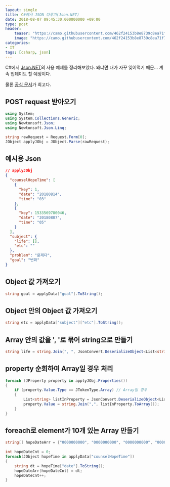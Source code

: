 ```yaml
---
layout: single
title: C#에서 JSON 다루기(Json.NET)
date: 2018-08-07 09:45:30.000000000 +09:00
type: post
header:
    teaser: "https://camo.githubusercontent.com/462f24153b8e8739c8ea71f7102585c4cb0e1575/68747470733a2f2f63646e2e7261776769742e636f6d2f456c656d6546452f656c656d656e742f6465762f656c656d656e745f6c6f676f2e737667"
    image: "https://camo.githubusercontent.com/462f24153b8e8739c8ea71f7102585c4cb0e1575/68747470733a2f2f63646e2e7261776769742e636f6d2f456c656d6546452f656c656d656e742f6465762f656c656d656e745f6c6f676f2e737667"
categories:
- IT
tags: [csharp, json]
---
```


C#에서 [Json.NET]의 사용 예제를 정리해보았다. 왜냐면 내가 자꾸 잊어먹기 때문... 계속 업데이트 할 예정이다.

물론 [공식 문서](https://www.newtonsoft.com/json/help/html/Introduction.htm)가 최고다.

## POST request 받아오기

```csharp
using System;
using System.Collections.Generic;
using Newtonsoft.Json;
using Newtonsoft.Json.Linq;

string rawRequest = Request.Form[0];
JObject applyJObj = JObject.Parse(rawRequest);
```

## 예시용 Json

```json
// applyJObj	
{  
  "counselHopeTime": [
    {
      "key": 1,
      "date": "20180814",
      "time": "03"
    },
    {
      "key": 1533569780046,
      "date": "20180807",
      "time": "05"
    }
  ],
  "subject": {
    "life": [],
    "etc": ""
  },
  "problem": "문제다",
  "goal": "변화"
}
```

## Object 값 가져오기

```csharp
string goal = applyData["goal"].ToString();
```

## Object 안의 Object 값 가져오기

```csharp
string etc = applyData["subject"]["etc"].ToString();

```

## Array 안의 값을 ', '로 묶어 string으로 만들기

```csharp
string life = string.Join(", ", JsonConvert.DeserializeObject<List<string>>(applyData["subject"]["life"].ToString()).ToArray());
```

## property 순회하여 Array일 경우 처리

```csharp
foreach (JProperty property in applyJObj.Properties())
{
    if (property.Value.Type == JTokenType.Array) // Array일 경우
    {
        List<string> listInProperty = JsonConvert.DeserializeObject<List<string>> (property.Value.ToString());
        property.Value = string.Join(",", listInProperty.ToArray());
    }
}
```

## foreach로 element가 10개 있는 Array 만들기

```csharp
string[] hopeDateArr = {"0000000000", "0000000000", "0000000000", "0000000000", "0000000000", "0000000000", "0000000000", "0000000000", "0000000000", "0000000000"};
            
int hopeDateCnt = 0;
foreach(JObject hopeTime in applyData["counselHopeTime"])
{
    string dt = hopeTime["date"].ToString();
    hopeDateArr[hopeDateCnt] = dt;
    hopeDateCnt++;
}
```

[Json.NET]: https://www.newtonsoft.com/json